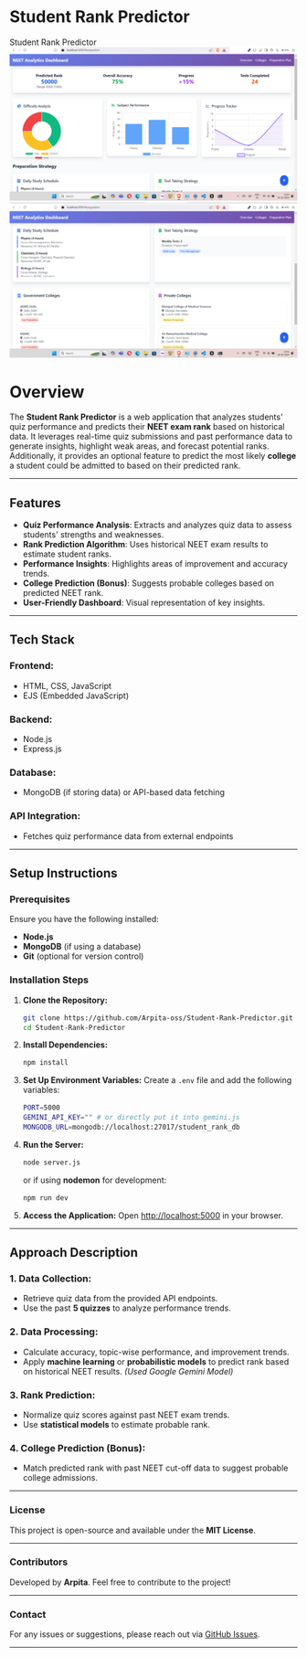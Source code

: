 # Student Rank Predictor
Student Rank Predictor
![image alt](https://github.com/Arpita-oss/Student_Rank_Tracker/blob/8838db77f5c1611dc2e962c478d8d158cbfd402d/Screenshot%202025-02-02%20230059.png)
![image alt](https://github.com/Arpita-oss/Student_Rank_Tracker/blob/c675af1cfa3626f7b7bbd343c3016d7249d568dc/Screenshot%202025-02-02%20230108.png)



# Overview
The **Student Rank Predictor** is a web application that analyzes students' quiz performance and predicts their **NEET exam rank** based on historical data. It leverages real-time quiz submissions and past performance data to generate insights, highlight weak areas, and forecast potential ranks. Additionally, it provides an optional feature to predict the most likely **college** a student could be admitted to based on their predicted rank.

---

## Features

- **Quiz Performance Analysis**: Extracts and analyzes quiz data to assess students' strengths and weaknesses.
- **Rank Prediction Algorithm**: Uses historical NEET exam results to estimate student ranks.
- **Performance Insights**: Highlights areas of improvement and accuracy trends.
- **College Prediction (Bonus)**: Suggests probable colleges based on predicted NEET rank.
- **User-Friendly Dashboard**: Visual representation of key insights.

---

## Tech Stack

### Frontend:
- HTML, CSS, JavaScript
- EJS (Embedded JavaScript)

### Backend:
- Node.js
- Express.js

### Database:
- MongoDB (if storing data) or API-based data fetching

### API Integration:
- Fetches quiz performance data from external endpoints

---

## Setup Instructions

### Prerequisites

Ensure you have the following installed:

- **Node.js**
- **MongoDB** (if using a database)
- **Git** (optional for version control)

### Installation Steps

1. **Clone the Repository:**
   ```sh
   git clone https://github.com/Arpita-oss/Student-Rank-Predictor.git
   cd Student-Rank-Predictor
   ```

2. **Install Dependencies:**
   ```sh
   npm install
   ```

3. **Set Up Environment Variables:**
   Create a `.env` file and add the following variables:
   ```sh
   PORT=5000
   GEMINI_API_KEY="" # or directly put it into gemini.js
   MONGODB_URL=mongodb://localhost:27017/student_rank_db
   ```

4. **Run the Server:**
   ```sh
   node server.js
   ```
   or if using **nodemon** for development:
   ```sh
   npm run dev
   ```

5. **Access the Application:**
   Open [http://localhost:5000](http://localhost:5000) in your browser.

---

## Approach Description

### 1. Data Collection:
- Retrieve quiz data from the provided API endpoints.
- Use the past **5 quizzes** to analyze performance trends.

### 2. Data Processing:
- Calculate accuracy, topic-wise performance, and improvement trends.
- Apply **machine learning** or **probabilistic models** to predict rank based on historical NEET results. *(Used Google Gemini Model)*

### 3. Rank Prediction:
- Normalize quiz scores against past NEET exam trends.
- Use **statistical models** to estimate probable rank.

### 4. College Prediction (Bonus):
- Match predicted rank with past NEET cut-off data to suggest probable college admissions.

---

### License

This project is open-source and available under the **MIT License**.

---

### Contributors

Developed by **Arpita**. Feel free to contribute to the project!

---

### Contact

For any issues or suggestions, please reach out via [GitHub Issues](https://github.com/Arpita-oss/Student-Rank-Predictor/issues).

---


